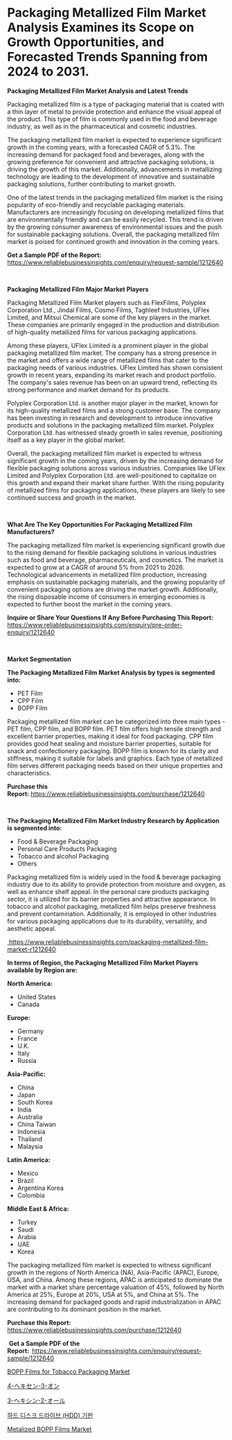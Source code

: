 <p><h1>Packaging Metallized Film Market Analysis Examines its Scope on Growth Opportunities, and Forecasted Trends Spanning from 2024 to 2031.</h1></p><p><strong>Packaging Metallized Film Market Analysis and Latest Trends</strong></p>
<p><p>Packaging metallized film is a type of packaging material that is coated with a thin layer of metal to provide protection and enhance the visual appeal of the product. This type of film is commonly used in the food and beverage industry, as well as in the pharmaceutical and cosmetic industries.</p><p>The packaging metallized film market is expected to experience significant growth in the coming years, with a forecasted CAGR of 5.3%. The increasing demand for packaged food and beverages, along with the growing preference for convenient and attractive packaging solutions, is driving the growth of this market. Additionally, advancements in metallizing technology are leading to the development of innovative and sustainable packaging solutions, further contributing to market growth.</p><p>One of the latest trends in the packaging metallized film market is the rising popularity of eco-friendly and recyclable packaging materials. Manufacturers are increasingly focusing on developing metallized films that are environmentally friendly and can be easily recycled. This trend is driven by the growing consumer awareness of environmental issues and the push for sustainable packaging solutions. Overall, the packaging metallized film market is poised for continued growth and innovation in the coming years.</p></p>
<p><strong>Get a Sample PDF of the Report:&nbsp;</strong> <a href="https://www.reliablebusinessinsights.com/enquiry/request-sample/1212640">https://www.reliablebusinessinsights.com/enquiry/request-sample/1212640</a></p>
<p>&nbsp;</p>
<p><strong>Packaging Metallized Film Major Market Players</strong></p>
<p><p>Packaging Metallized Film Market players such as FlexFilms, Polyplex Corporation Ltd., Jindal Films, Cosmo Films, Taghleef Industries, UFlex Limited, and Mitsui Chemical are some of the key players in the market. These companies are primarily engaged in the production and distribution of high-quality metallized films for various packaging applications.</p><p>Among these players, UFlex Limited is a prominent player in the global packaging metallized film market. The company has a strong presence in the market and offers a wide range of metallized films that cater to the packaging needs of various industries. UFlex Limited has shown consistent growth in recent years, expanding its market reach and product portfolio. The company's sales revenue has been on an upward trend, reflecting its strong performance and market demand for its products.</p><p>Polyplex Corporation Ltd. is another major player in the market, known for its high-quality metallized films and a strong customer base. The company has been investing in research and development to introduce innovative products and solutions in the packaging metallized film market. Polyplex Corporation Ltd. has witnessed steady growth in sales revenue, positioning itself as a key player in the global market.</p><p>Overall, the packaging metallized film market is expected to witness significant growth in the coming years, driven by the increasing demand for flexible packaging solutions across various industries. Companies like UFlex Limited and Polyplex Corporation Ltd. are well-positioned to capitalize on this growth and expand their market share further. With the rising popularity of metallized films for packaging applications, these players are likely to see continued success and growth in the market.</p></p>
<p>&nbsp;</p>
<p><strong>What Are The Key Opportunities For Packaging Metallized Film Manufacturers?</strong></p>
<p><p>The packaging metallized film market is experiencing significant growth due to the rising demand for flexible packaging solutions in various industries such as food and beverage, pharmaceuticals, and cosmetics. The market is expected to grow at a CAGR of around 5% from 2021 to 2026. Technological advancements in metallized film production, increasing emphasis on sustainable packaging materials, and the growing popularity of convenient packaging options are driving the market growth. Additionally, the rising disposable income of consumers in emerging economies is expected to further boost the market in the coming years.</p></p>
<p><strong>Inquire or Share Your Questions If Any Before Purchasing This Report:</strong> <a href="https://www.reliablebusinessinsights.com/enquiry/pre-order-enquiry/1212640">https://www.reliablebusinessinsights.com/enquiry/pre-order-enquiry/1212640</a></p>
<p>&nbsp;</p>
<p><strong>Market Segmentation</strong></p>
<p><strong>The Packaging Metallized Film Market Analysis by types is segmented into:</strong></p>
<p><ul><li>PET Film</li><li>CPP Film</li><li>BOPP Film</li></ul></p>
<p><p>Packaging metallized film market can be categorized into three main types - PET film, CPP film, and BOPP film. PET film offers high tensile strength and excellent barrier properties, making it ideal for food packaging. CPP film provides good heat sealing and moisture barrier properties, suitable for snack and confectionery packaging. BOPP film is known for its clarity and stiffness, making it suitable for labels and graphics. Each type of metallized film serves different packaging needs based on their unique properties and characteristics.</p></p>
<p><strong>Purchase this Report:&nbsp;</strong><a href="https://www.reliablebusinessinsights.com/purchase/1212640">https://www.reliablebusinessinsights.com/purchase/1212640</a></p>
<p>&nbsp;</p>
<p><strong>The Packaging Metallized Film Market Industry Research by Application is segmented into:</strong></p>
<p><ul><li>Food & Beverage Packaging</li><li>Personal Care Products Packaging</li><li>Tobacco and alcohol Packaging</li><li>Others</li></ul></p>
<p><p>Packaging metallized film is widely used in the food & beverage packaging industry due to its ability to provide protection from moisture and oxygen, as well as enhance shelf appeal. In the personal care products packaging sector, it is utilized for its barrier properties and attractive appearance. In tobacco and alcohol packaging, metallized film helps preserve freshness and prevent contamination. Additionally, it is employed in other industries for various packaging applications due to its durability, versatility, and aesthetic appeal.</p></p>
<p><a href="https://www.reliablebusinessinsights.com/packaging-metallized-film-market-r1212640">&nbsp;https://www.reliablebusinessinsights.com/packaging-metallized-film-market-r1212640</a></p>
<p><strong>In terms of Region, the Packaging Metallized Film Market Players available by Region are:</strong></p>
<p>
    <p> <strong> North America: </strong>
        <ul>
            <li>United States</li>
            <li>Canada</li>
        </ul>
        </p> 
    <p> <strong> Europe: </strong>
        <ul>
            <li>Germany</li>
            <li>France</li>
            <li>U.K.</li>
            <li>Italy</li>
            <li>Russia</li>
        </ul>
        </p> 
    <p> <strong> Asia-Pacific: </strong>
        <ul>
            <li>China</li>
            <li>Japan</li>
            <li>South Korea</li>
            <li>India</li>
            <li>Australia</li>
            <li>China Taiwan</li>
            <li>Indonesia</li>
            <li>Thailand</li>
            <li>Malaysia</li>
        </ul>
        </p> 
    <p> <strong> Latin America: </strong>
        <ul>
            <li>Mexico</li>
            <li>Brazil</li>
            <li>Argentina Korea</li>
            <li>Colombia</li>
        </ul>
        </p> 
    <p> <strong> Middle East & Africa: </strong>
        <ul>
            <li>Turkey</li>
            <li>Saudi</li>
            <li>Arabia</li>
            <li>UAE</li>
            <li>Korea</li>
        </ul>
    </p>
    </p>
<p><p>The packaging metallized film market is expected to witness significant growth in the regions of North America (NA), Asia-Pacific (APAC), Europe, USA, and China. Among these regions, APAC is anticipated to dominate the market with a market share percentage valuation of 45%, followed by North America at 25%, Europe at 20%, USA at 5%, and China at 5%. The increasing demand for packaged goods and rapid industrialization in APAC are contributing to its dominant position in the market.</p></p>
<p><strong>Purchase this Report: </strong><a href="https://www.reliablebusinessinsights.com/purchase/1212640">https://www.reliablebusinessinsights.com/purchase/1212640</a></p>
<p>&nbsp;<strong>Get a Sample PDF of the Report:&nbsp;&nbsp;</strong><a href="https://www.reliablebusinessinsights.com/enquiry/request-sample/1212640">https://www.reliablebusinessinsights.com/enquiry/request-sample/1212640</a></p>
<p><strong></strong></p>
<p><p><a href="https://github.com/Chiragrp22/Market-Research-Report-List-4/blob/main/bopp-films-for-tobacco-packaging-market.md">BOPP Films for Tobacco Packaging Market</a></p><p><a href="https://github.com/DeonBoer2023/Market-Research-Report-List-1/blob/main/8072206102342.md">4-ヘキセン-3-オン</a></p><p><a href="https://github.com/BrittanyVon20231/Market-Research-Report-List-1/blob/main/4344877102343.md">3-ヘキシン-2-オール</a></p><p><a href="https://github.com/johneahan44556754/Market-Research-Report-List-1/blob/main/993552095884.md">하드 디스크 드라이브 (HDD) 기판</a></p><p><a href="https://github.com/derrinmiltonellis35gcl/Market-Research-Report-List-2/blob/main/metalized-bopp-films-market.md">Metalized BOPP Films Market</a></p></p>